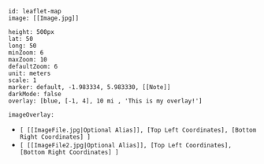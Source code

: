 ```leaflet
id: leaflet-map
image: [[Image.jpg]]

height: 500px
lat: 50
long: 50
minZoom: 6
maxZoom: 10
defaultZoom: 6
unit: meters
scale: 1
marker: default, -1.983334, 5.983330, [[Note]]
darkMode: false
overlay: [blue, [-1, 4], 10 mi , 'This is my overlay!']

```

`imageOverlay:`
 - `[ [[ImageFile.jpg|Optional Alias]], [Top Left Coordinates], [Bottom Right Coordinates] ]`
 - `[ [[ImageFile2.jpg|Optional Alias]], [Top Left Coordinates], [Bottom Right Coordinates] ]`